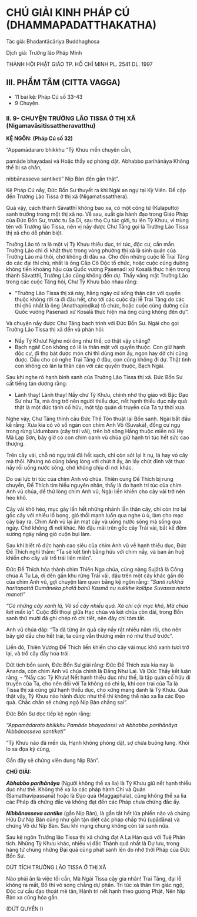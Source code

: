 # CHÚ GIẢI KINH PHÁP CÚ (DHAMMAPADATTHAKATHA)

Tác giả: Bhadantācāriya Buddhaghosa

Dịch giả: Trưởng lão Pháp Minh

THÀNH HỘI PHẬT GIÁO TP. HỒ CHÍ MINH
PL. 2541 DL. 1997

## III. PHẨM TÂM (CITTA VAGGA)

- 11 bài kệ: Pháp Cú số 33-43
- 9 Chuyện.

### II. 9- CHUYỆN TRƯỞNG LÃO TISSA Ở THỊ XÃ (Nigamavāsitissattheravatthu)

**KỆ NGÔN: (Pháp Cú số 32)**

“Appamādararo bhikkhu “Tỳ Khưu mến chuyên cần,

pamāde bhayadasi và Hoặc thấy sợ phóng dật.
Abhabbo parihānāya Không thể bị sa chân,

nibbānasseva santiketi” Níp Bàn đến gần thật”.

Kệ Pháp Cú nầy, Đức Bổn Sư thuyết ra khi Ngài an ngự tại Kỳ Viên. Đề cập đến Trưởng Lão
Tissa ở thị xã (Nigamatissatthera).

Quả vậy, cách thành Sāvatthī không bao xa, có một công tử (Kulaputto) sanh trưởng trong một thị xã nọ. Về sau, xuất gia hành đạo trong Giáo Pháp của Đức Bổn Sư, trước tu Sa Di, sau thọ Cụ túc giới, tu lên Tỳ Khưu, vì trùng tên với Trưởng lão Tissa, nên vị nầy được Chư Tăng gọi là Trưởng Lão
Tissa thị xã cho dễ phân biệt.

Trưởng Lão tỏ ra là một vị Tỳ Khưu thiểu dục, tri túc, độc cư, cần mẫn. Trưởng Lão chỉ đi khất thực trong vòng phường thị xã là sinh quán của Trưởng Lão mà thôi, chớ không đi đâu xa. Cho đến những cuộc lễ Trai Tăng do các đại thí chủ, nhất là ông Cấp Cô Độc tổ chức, hoặc cuộc cúng dường không tiền khoáng hậu của Quốc vương Pasenadi xứ Kosalā thực hiện trong thành Sāvatthī, Trưởng
Lão cũng không đến dự. Thấy vắng mặt Trưởng Lão trong các cuộc Tăng hội, Chư Tỳ Khưu bảo nhau rằng:

- “Trưởng Lão Tissa thị xã này, hằng ngày cứ sống thân cận với quyến thuộc không rời ra đi đâu hết, cho tới các cuộc đại lễ Trai Tăng do các thí chủ nhất là ông (Anathapiṇḍika) tổ chức, hoặc cuộc cúng dường của Quốc vương Pasenadi xứ Kosalā thực hiện mà ông cũng không đến dự”.

Và chuyện nầy được Chư Tăng bạch trình với Đức Bổn Sư. Ngài cho gọi Trưởng Lão Tissa thị xã đến và phán hỏi:

- Nầy Tỳ Khưu! Nghe nói ông như thế, có thật vậy chăng?
- Bạch ngài! Con không có lê la thân mật với quyến thuộc. Con giữ hạnh độc cư, đi thọ bát được món chi thì dùng món ấy, ngon hay dở chi cũng được. Dầu cho có nghe Trai Tăng ở đâu, con cũng không đi dự. Thật tình con không có lân la thân cận với các quyến thuộc, Bạch Ngài.

Sau khi nghe rõ hạnh bình sanh của Trưởng Lão Tissa thị xã. Đức Bổn Sư cất tiếng tán dương rằng:

- Lành thay! Lành thay! Nầy chư Tỳ Khưu, chính nhờ thọ giáo với Bậc Đạo Sư như Ta, mà ông trở nên người thiểu dục, nết hạnh thiểu dục nầy quả thật là một đức tánh cố hữu, một tập quán di truyền của Ta tự thời xưa.

Nghe vậy, Chư Tăng thỉnh cầu Đức Thế Tôn thuật lại Bổn sanh. Ngài bắt đầu kể rằng:
Xưa kia có vô số ngàn con chim Anh Võ (Suvakā), đồng cư ngụ trong rừng Udumbara (cây trái vải), trên bờ sông Hằng thuộc miền núi Hy Mã Lạp Sơn, bây giờ có con chim oanh vũ chúa giữ hạnh tri túc hết sức cao thượng.

Trên cây vải, chỗ nó ngụ trái đã hết sạch, chỉ còn sót lại ít nụ, lá hay vỏ cây mà thôi. Nhưng nó cũng bằng lòng với chút ít ấy, ăn lấy chút đỉnh vật thực nầy rồi uống nước sông, chớ không chịu đi nơi khác.

Do oai lực tri túc của chim Anh vũ chúa. Thiên cung Đế Thích bị rung chuyển, Đế Thích tìm hiểu nguyên nhân, thấy là do hạnh tri túc của chim Anh vũ chúa, để thử lòng chim Anh vũ, Ngài liền khiến cho cây vải trở nên héo khô.

Cây vải khô héo, mục gãy lần hết những nhánh lẫn thân cây, chỉ còn trơ lại gốc cây với nhiều lổ bọng, gió thổi mạnh luồn qua nghe ù ù, làm cho mạc cây bay ra. Chim Anh vũ lại ăn mạt cây và uống nước sông mà sống qua ngày. Chớ không đi nơi khác. Nó đậu mãi trên gốc cây Trái vải, bất kể đêm sương ngày nắng gió cuộn bụi làm.

Sau khi biết rõ đức hạnh cao siêu của chim Anh vũ về hạnh thiểu dục, Đức Đế Thích nghĩ thầm: “Ta sẽ kết tình bằng hữu với chim nầy, và ban ân huệ khiến cho cây vải trổ trái liên miên”.

Đức Đế Thích hóa thành chim Thiên Nga chúa, cùng nàng Sujātā là Công chúa A Tu La, đi đến gần khu rừng Trái vải, đậu trên một cây khác gần đó của chim Anh vũ, gợi chuyện làm quen bằng kệ ngôn rằng: _“Santi rukkhā haritapattā
Dumāneka phalā bahū
Kasmā nu sukkhe kolāpe
Suvassa nirato manoti”_

_“Có những cây xanh lá,
Vô số cây nhiều quả.
Xá chi cội mục khô,
Mà chúa két mến lạ”._
Cuộc đối thoại giữa Hạc chúa và két chúa còn dài, trong Bổn sanh thứ mười đã ghi chép rõ chi tiết, nên đây chỉ tóm tắt.

Anh vũ chúa đáp: “Ta đã từng ăn quả cây nầy rất nhiều năm rồi, cho nên bây giờ dầu cho hết trái, ta cũng vẫn thương mến nó như thuở trước”.

Liền đó, Thiên Vương Đế Thích liền khiến cho cây vải mục khô xanh tươi trở lại, và trổ cây đầy hoa trái.

Dứt tích bổn sanh, Đức Bổn Sư giải rằng: Đức Đế Thích xưa kia nay là Ānanda, còn chim Anh vũ chúa chính là Đấng Như Lai. Và Đức Thầy kết luận rằng: - “Nầy các Tỳ Khưu! Nết hạnh thiểu dục như thế, là tập quán cố hữu di truyền của Ta, cho nên đối với Ta không có chi lạ, khi con trai của Ta là Tissa thị xã cũng giữ hạnh thiểu dục, cho xứng mang danh là Tỳ Khưu. Quả thật vậy, Tỳ Khưu nào hành được như thế thì không thể nào xa lìa các Đạo quả. Chắc chắn sẽ chứng ngộ Níp Bàn chẳng sai”.

Đức Bổn Sư đọc tiếp kệ ngôn rằng:

_“Appamādarato bhikkhu
Pamāde bhayadassi và
Abhabbo parihānāya
Nibbānasseva santiketi”_

“Tỳ Khưu nào đã mến ưa,
Hạnh không phóng dật, sợ chừa buông lung.
Khỏi lo sa đọa kỳ cùng,

Gần đây sẽ chứng viên dung Níp Bàn”.

**CHÚ GIẢI:**

**_Abhabbo parihānāya_** (Người không thể xa lìa) là Tỳ Khưu giữ nết hạnh thiểu dục như thế.
Không thể xa lìa các pháp hành Chỉ và Quán (Samathavipassanā) hoặc là Đạo quả (Maggaphala), cũng không thể xa lìa các Pháp đã chứng đắc và không đạt đến các Pháp chưa chứng đắc ấy.

**_Nibbānasseva santike_** (gần Níp Bàn), là gần tắt hết lửa phiền não và chứng Hữu Dư Níp Bàn cũng như gần tận diệt các pháp chấp thủ (upādāna) và chứng Vô dư Níp Bàn. Sau khi mạng chung không còn tái sanh nữa.

Sau kệ ngôn Trưởng lão Tissa thị xã chứng đạt A La Hán quả với Tuệ Phân tích. Những Tỳ Khưu khác, nhiều vị đắc Thánh quả nhất là Dự lưu, trong hàng tứ chúng những Đại quả cũng phát sanh lên do nhờ thời Pháp của Đức Bổn Sư.

DỨT TÍCH TRƯỞNG LÃO TISSA Ở THỊ XÃ

Nào phải ăn là việc tối cần,
Mà Ngài Tissa cậy gia nhân!
Trai Tăng, đại lễ không ra mắt,
Bố thí vô song chẳng dự phần.
Tri túc xả thân tìm giác ngộ, Độc cư cầu đạo thoát mê tân,
Hành trì nết hạnh theo gương Phật,
Nên Níp Bàn xa cũng hóa gần.

(DỨT QUYỂN I)
